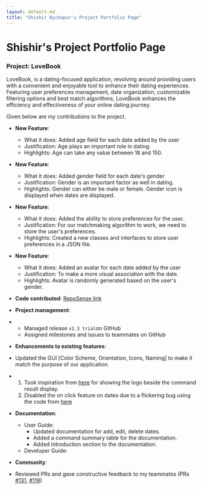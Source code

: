 ```yaml
---
layout: default.md
title: "Shishir Bychapur's Project Portfolio Page"
---
```


# Shishir's Project Portfolio Page

### Project: LoveBook

LoveBook, is a dating-focused application, revolving around providing users with a convenient
and enjoyable tool to enhance their dating experiences. Featuring user preferences management, date organization,
customizable filtering options and best match algorithms, LoveBook enhances the efficiency and effectiveness of your
online dating journey.

Given below are my contributions to the project.

* **New Feature**:
  * What it does: Added age field for each date added by the user
  * Justification: Age plays an important role in dating.
  * Highlights: Age can take any value between 18 and 150.

* **New Feature**:
  * What it does: Added gender field for each date's gender
  * Justification: Gender is an important factor as well in dating.
  * Highlights: Gender can either be male or female. Gender icon is displayed when dates are displayed.

* **New Feature**:
  * What it does: Added the ability to store preferences for the user.
  * Justification: For our matchmaking algorithm to work, we need to store the user's preferences.
  * Highlights: Created a new classes and interfaces to store user preferences in a JSON file.

* **New Feature**:
  * What it does: Added an avatar for each date added by the user
  * Justification: To make a more visual association with the date.
  * Highlights: Avatar is randomly generated based on the user's gender.

* **Code contributed**: [RepoSense link](https://nus-cs2103-ay2324s1.github.io/tp-dashboard/?search=shishir&sort=groupTitle&sortWithin=title&timeframe=commit&mergegroup=&groupSelect=groupByRepos&breakdown=true&checkedFileTypes=docs~functional-code~test-code&since=2023-09-22&tabOpen=false)

* **Project management**:
*   - Managed release `v1.3 trial`on GitHub
    - Assigned milestones and issues to teammates on GitHub

* **Enhancements to existing features**:
*  Updated the GUI [Color Scheme, Orientation, Icons, Naming] to make it match the purpose of our application.
*   1. Took inspiration from [here](https://github.com/AY1920S2-CS2103T-F09-3/main) for showing the logo beside the command result display.
    2. Disabled the on click feature on dates due to a flickering bug using the code from [here](https://stackoverflow.com/questions/20621752/javafx-make-listview-not-selectable-via-mouse)

* **Documentation**:
    * User Guide:
      - Updated documentation for add, edit, delete dates.
      - Added a command summary table for the documentation.
      - Added introduction section to the documentation.
  * Developer Guide:

* **Community**:
* Reviewed PRs and gave constructive feedback to my teammates (PRs [#131](https://github.com/AY2324S1-CS2103T-F10-2/tp/pull/131#discussion_r1375368044), [#119](https://github.com/AY2324S1-CS2103T-F10-2/tp/pull/119#pullrequestreview-1699225385))

